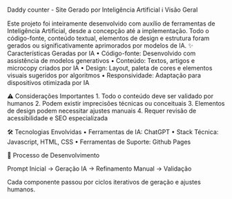 Daddy counter - Site Gerado por Inteligência Artificial
ℹ️ Visão Geral

Este projeto foi inteiramente desenvolvido com auxílio de ferramentas de Inteligência Artificial, desde a concepção até a implementação. Todo o código-fonte, conteúdo textual, elementos de design e estrutura foram gerados ou significativamente aprimorados por modelos de IA.
✨ Características Geradas por IA
	•	Código-fonte: Desenvolvido com assistência de modelos generativos
	•	Conteúdo: Textos, artigos e microcopy criados por IA
	•	Design: Layout, paleta de cores e elementos visuais sugeridos por algoritmos
	•	Responsividade: Adaptação para dispositivos otimizada por IA

⚠️ Considerações Importantes
	1.	Todo o conteúdo deve ser validado por humanos
	2.	Podem existir imprecisões técnicas ou conceituais
	3.	Elementos de design podem necessitar ajustes manuais
	4.	Requer revisão de acessibilidade e SEO especializada

🛠️ Tecnologias Envolvidas
	•	Ferramentas de IA: ChatGPT
	•	Stack Técnica: Javascript, HTML, CSS
	•	Ferramentas de Suporte: Github Pages

🔄 Processo de Desenvolvimento

Prompt Inicial → Geração IA → Refinamento Manual → Validação

Cada componente passou por ciclos iterativos de geração e ajustes humanos.
